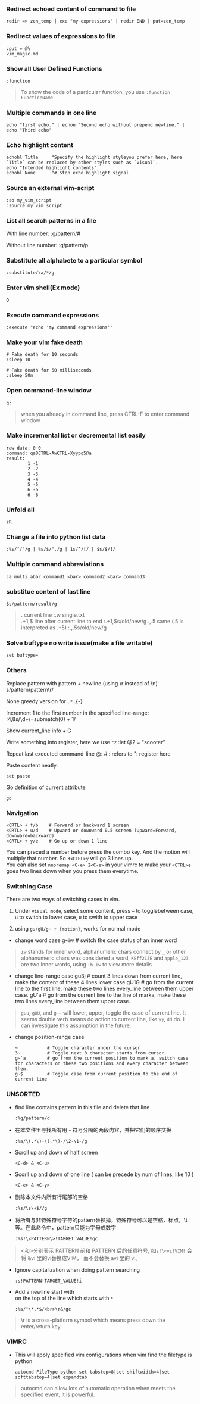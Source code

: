 ### Redirect echoed content of command to file
    redir => zen_temp | exe "my expressions" | redir END | put=zen_temp

### Redirect values of expressions to file
    :put = @%
    vim_magic.md

### Show all User Defined Functions
    :function

> To show the code of a particular function, you use `:function FunctionName`

### Multiple commands in one line
    echo "first echo." | echon "Second echo without prepend newline." | echo "Third echo"


### Echo highlight content
    echohl Title     "Specify the highlight styleyou prefer here, here `Title` can be replaced by other styles such as `Visual`.
    echo "Intended highlight contents"
    echohl None      "# Stop echo highlight signal

### Source an external vim-script
    :so my_vim_script
    :source my_vim_script

### List all search patterns in a file
With line number:
    :g/pattern/#

Without line number:
    :g/pattern/p


### Substitute all alphabete to a particular symbol
    :substitute/\a/*/g

### Enter vim shell(Ex mode)
    Q

### Execute command expressions
    :execute "echo 'my command expressions'"

### Make your vim fake death
    # Fake death for 10 seconds
    :sleep 10

    # Fake death for 50 milliseconds
    :sleep 50m

### Open command-line window
    q:

> when you already in command line, press CTRL-F to enter command window

### Make incremental list or decremental list easily
    raw data: 0 0
    command: qa0CTRL-AwCTRL-Xyypq5@a
    result:
            1 -1
            2 -2
            3 -3
            4 -4
            5 -5
            6 -6
            6 -6

### Unfold all
    zR

### Change a file into python list data
    :%s/^/"/g | %s/$/",/g | 1s/^/[/ | $s/$/]/

### Multiple command abbreviations
    ca multi_abbr command1 <bar> command2 <bar> command3

### substitue content of last line
    $s/pattern/result/g
> .   current line    :.w single.txt  
> .+1,$   line after current line to end    :.+1,$s/old/new/g
> .,.5    same (.5 is interpreted as .+5) :.,.5s/old/new/g

### Solve buftype no write issue(make a file writable)
    set buftype=

### Others

Replace pattern with pattern + newline (using \r instead of \n)
    s/pattern/pattern\r/

None greedy version for `.*`
    .\{-}

Increment 1 to the first number in the specified line-range:
    :4,8s/\d\+/\=submatch(0) + 1/


Show current\_line info
    <ctrl> + G

Write something into register, here we use `"2`
    :let @2 = "scooter"

Repeat last executed command-line
    @:                  #  : refers to ": register here


Paste content neatly.

    set paste


Go definition of current attribute

    gd


### Navigation
    <CRTL> + f/b    # Forward or backward 1 screen
    <CRTL> + u/d    # Upward or downward 0.5 screen (Upward=Forward, downward=backward)
    <CRTL> + y/e    # Go up or down 1 line

You can preced a number before press the combo key. And the motion will multiply that number. So `3<CTRL>y` will go 3 lines up.  
You can also set `nnoremap <C-e> 2<C-e>` in your vimrc to make your `<CTRL>e` goes two lines down when you press them everytime.


### Switching Case

There are two ways of switching cases in vim.
1. Under `visual mode`, select some content, press `~` to togglebetween case, `u` to switch to lower case, `U` to swith to upper case

2. using `gu/gU/g~ + {motion}`,  works for normal mode

* change word case
      g~iw        # switch the case status of an inner word

> `iw` stands for inner word, alphanumeric chars connect by `_` or other alphanumeric chars was considered a word, `KEff213E` and `apple_123` are two inner words, using `:h iw` to view more details


* change line-range case
      gu3j        # count 3 lines down from current line, make the content of these 4 lines lower case
      gU1G        # go from the current line to the first line, make these two lines every_line between them upper case.
      gU'a        # go from the current line to the line of marka, make these two lines every_line between them upper case.

> `guu`, `gUU`, and `g~~` will lower, upper, toggle the case of current line. It seems double verb means do action to current line, like `yy`, `dd` do. I can investigate this assumption in the future.


* change position-range case

      ~           # Toggle character under the cursor
      3~          # Toggle next 3 character starts from cursor
      g~`a        # go from the current position to mark a, switch case for characters on these two positions and every character between them.
      g~$         # Toggle case from current position to the end of current line



### UNSORTED

* find line contains pattern in this file and delete that line

      :%g/pattern/d

* 在本文件里寻找所有用 - 符号分隔的两段内容，并把它们的顺序交换

      :%s/\(.*\)-\(.*\)-/\2-\1-/g

* Scroll up and down of half screen

      <C-d> & <C-u>

* Scorll up and down of one line ( can be precede by num of lines, like 10<C-e> )

      <C-e> & <C-y>

* 删除本文件内所有行尾部的空格

      :%s/\s\+$//g

* 将所有与非特殊符号字符的pattern替换掉，特殊符号可以是空格，标点，\t等。在此命令中，pattern只能为字母或数字

      :%s!\<PATTERN\>!TARGET_VALUE!gc

> \<和\>分别表示 PATTERN 前和 PATTERN 后的任意符号, 如`s!\<vi!VIM!` 会将 &vi 里的vi替换成VIM， 而不会替换 avi 里的 vi。

* Ignore capitalization when doing pattern searching

      :s!PATTERN!TARGET_VALUE!i

* Add a newline start with <br> on the top of the line which starts with `*`

      :%s/^\*.*$/<br>\r&/gc

> \r is a cross-platform symbol which means press down the enter/return key


### VIMRC

* This will apply specified vim configurations when vim find the filetype is python

      autocmd FileType python set tabstop=8|set shiftwidth=4|set softtabstop=4|set expandtab

> autocmd can allow lots of automatic operation when meets the specified event, it is powerful.

